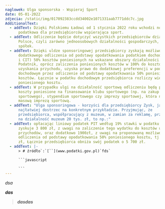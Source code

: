 ```yaml
---
naglowek: Ulga sponsorska - Wspieraj Sport
date: 05-01-2022
zdjecia: /static/img/017092383ccdd34002e1071331aab7771ddc7c.jpg
AdditionalText:
  - addText: Dzięki Polskiemu Ładowi od 1 stycznia 2022 roku wchodzi nowa ulga
      podatkowa dla przedsiębiorców wspierająca sport.
  - addText: Odliczenie będzie dotyczyć wszystkich przedsiębiorców działających w
      Polsce, czyli zarówno jednoosobowych działalności gospodarczych, jak i
      spółek.
  - addText: Dzięki uldze sponsoringowej przedsiębiorcy zyskają możliwość
      dodatkowego odliczenia od podstawy opodatkowania podatkiem dochodowym (PIT
      i CIT) 50% kosztów poniesionych na wskazane obszary działalności.
      Podatnik, oprócz zaliczenia poniesionych kosztów w 100% do kosztów
      uzyskania przychodu, uzyska prawo do dodatkowej preferencji w podatku
      dochodowym przez odliczenie od podstawy opodatkowania 50% poniesionych
      kosztów. Łącznie w podatku dochodowym przedsiębiorca rozliczy więc 150%
      poniesionego kosztu.
  - addText: W przypadku ulgi na działalność sportową odliczeniu będą podlegać
      koszty poniesione na finansowanie klubu sportowego (np. na zakup sprzętu
      sportowego), stypendium sportowego czy imprezy sportowej, która nie jest
      masową imprezą sportową.
  - addText: "Ulga sponsoringowa - korzyści dla przedsiębiorcy Zysk, jaki daje ulga,
      najłatwiej dostrzec na konkretnym przykładzie. Przyjmując, że
      przedsiębiorca, współpracujący z muzeum, w zamian za reklamę, przeznaczy
      na działalność muzeum 20 tys. zł, to np.:"
  - addText: opłacając liniowy podatek PIT według 19% stawki w podatku dochodowym
      zyskuje 3 800 zł, z uwagi na zaliczenie tego wydatku do kosztów uzyskania
      przychodów, oraz dodatkowo 1900zł, z uwagi na proponowaną możliwość
      odliczenia od podstawy opodatkowania 50% poniesionego kosztu, tj. 10 tys.
      zł, Łącznie przedsiębiorca obniża swój podatek o 5 700 zł.
  - addText: |-
      > # źródło`:`[``](www.podatki.gov.pl)`fds`

      ```javascript

      ```
---
```

*dsa*

***das***

> ***dasdas***